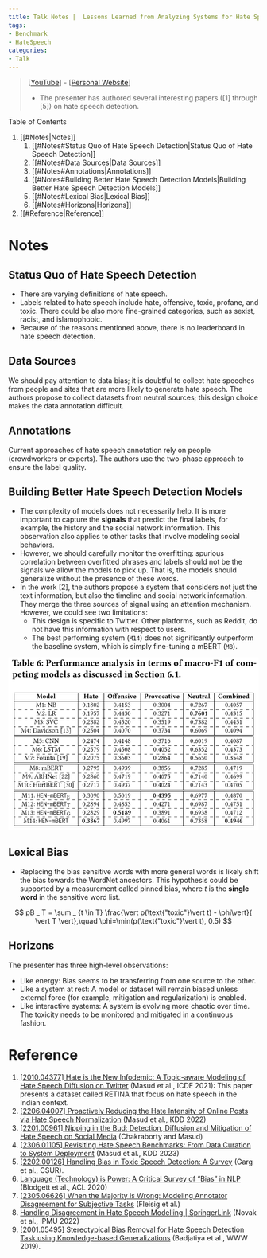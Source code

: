 ```yaml
---
title: Talk Notes |  Lessons Learned from Analyzing Systems for Hate Speech Detection and Bias Mitigation by Sarah Masud
tags: 
- Benchmark
- HateSpeech
categories:
- Talk
---
```


> [[YouTube](https://www.youtube.com/watch?v=VaZ-YlOs1RI)] - [[Personal Website](https://sara-02.github.io/)]
>
> - The presenter has authored several interesting papers ([1] through [5]) on hate speech detection.

Table of Contents

1. [[#Notes|Notes]]
	1. [[#Notes#Status Quo of Hate Speech Detection|Status Quo of Hate Speech Detection]]
	1. [[#Notes#Data Sources|Data Sources]]
	1. [[#Notes#Annotations|Annotations]]
	1. [[#Notes#Building Better Hate Speech Detection Models|Building Better Hate Speech Detection Models]]
	1. [[#Notes#Lexical Bias|Lexical Bias]]
	1. [[#Notes#Horizons|Horizons]]
1. [[#Reference|Reference]]



# Notes

## Status Quo of Hate Speech Detection

- There are varying definitions of hate speech.
- Labels related to hate speech include hate, offensive, toxic, profane, and toxic. There could be also more fine-grained categories, such as sexist, racist, and islamophobic.
- Because of the reasons mentioned above, there is no leaderboard in hate speech detection.

## Data Sources

We should pay attention to data bias; it is doubtful to collect hate speeches from people and sites that are more likely to generate hate speech. The authors propose to collect datasets from neutral sources; this design choice makes the data annotation difficult.

## Annotations

Current approaches of hate speech annotation rely on people (crowdworkers or experts). The authors use the two-phase approach to ensure the label quality.

## Building Better Hate Speech Detection Models

- The complexity of models does not necessarily help. It is more important to capture the **signals** that predict the final labels, for example, the history and the social network information. This observation also applies to other tasks that involve modeling social behaviors.
- However, we should carefully monitor the overfitting: spurious correlation between overfitted phrases and labels should not be the signals we allow the models to pick up. That is, the models should generalize without the presence of these words.
- In the work [2], the authors propose a system that considers not just the text information, but also the timeline and social network information. They merge the three sources of signal using an attention mechanism. However, we could see two limitations:
    - This design is specific to Twitter. Other platforms, such as Reddit, do not have this information with respect to users.
    - The best performing system (`M14`) does not significantly outperform the baseline system, which is simply fine-tuning a mBERT (`M8`).

![image-20230925174150642](https://raw.githubusercontent.com/guanqun-yang/remote-images/master/2023/09/upgit_20230925_1695678110.png)

## Lexical Bias

- Replacing the bias sensitive words with more general words is likely shift the bias towards the WordNet ancestors. This hypothesis could be supported by a measurement called pinned bias, where $t$ is the **single word**  in the sensitive word list.

$$
pB _ T  = \sum _ {t \in T} \frac{\vert p(\text{"toxic"}\vert t) - \phi\vert}{ \vert T \vert},\quad \phi=\min(p(\text{"toxic"}\vert t), 0.5)
$$

## Horizons

The presenter has three high-level observations:

- Like energy: Bias seems to be transferring from one source to the other.
- Like a system at rest: A model or dataset will remain biased unless external force (for example, mitigation and regularization) is enabled.
- Like interactive systems: A system is evolving more chaotic over time. The toxicity needs to be monitored and mitigated in a continuous fashion.

# Reference

1. [[2010.04377] Hate is the New Infodemic: A Topic-aware Modeling of Hate Speech Diffusion on Twitter](https://arxiv.org/abs/2010.04377) (Masud et al., ICDE 2021): This paper presents a dataset called RETINA that focus on hate speech in the Indian context.
2. [[2206.04007] Proactively Reducing the Hate Intensity of Online Posts via Hate Speech Normalization](https://arxiv.org/abs/2206.04007) (Masud et al., KDD 2022)
3. [[2201.00961] Nipping in the Bud: Detection, Diffusion and Mitigation of Hate Speech on Social Media](https://arxiv.org/abs/2201.00961) (Chakraborty and Masud)
4. [[2306.01105] Revisiting Hate Speech Benchmarks: From Data Curation to System Deployment](https://arxiv.org/abs/2306.01105) (Masud et al., KDD 2023)
5. [[2202.00126] Handling Bias in Toxic Speech Detection: A Survey](https://arxiv.org/abs/2202.00126) (Garg et al., CSUR).
6. [Language (Technology) is Power: A Critical Survey of “Bias” in NLP](https://aclanthology.org/2020.acl-main.485) (Blodgett et al., ACL 2020)
7. [[2305.06626] When the Majority is Wrong: Modeling Annotator Disagreement for Subjective Tasks](https://arxiv.org/abs/2305.06626) (Fleisig et al.)
8. [Handling Disagreement in Hate Speech Modelling | SpringerLink](https://link.springer.com/chapter/10.1007/978-3-031-08974-9_54) (Novak et al., IPMU 2022)
9. [[2001.05495] Stereotypical Bias Removal for Hate Speech Detection Task using Knowledge-based Generalizations](https://arxiv.org/abs/2001.05495) (Badjatiya et al., WWW 2019).
